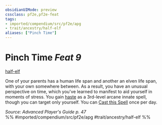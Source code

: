 ```yaml
---
obsidianUIMode: preview
cssclass: pf2e,pf2e-feat
tags:
- imported/compendium/src/pf2e/apg
- trait/ancestry/half-elf
aliases: ["Pinch Time"]
---
```

# Pinch Time  *Feat 9*  
[half-elf](half-elf.md)  


One of your parents has a human life span and another an elven life span, with your own somewhere between. As a result, you have an unusual perspective on time, which you've learned to manifest to aid yourself in moments of stress. You gain [haste](../spells/haste.md) as a 3rd-level arcane innate spell, though you can target only yourself. You can [Cast this Spell](cast-a-spell.md) once per day.

*Source: Advanced Player's Guide p. 47*  
%% #imported/compendium/src/pf2e/apg #trait/ancestry/half-elf %%